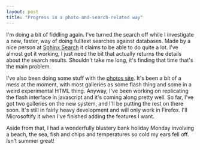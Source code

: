```yaml
---
layout: post
title: "Progress in a photo-and-search-related way"
---
```

I'm doing a bit of fiddling again. I've turned the search off while I
investigate a new, faster, way of doing fulltext searches against databases.
Made by a nice person at [Sphinx Search][1] it claims to be able to do quite a
lot. I've almost got it working, I just need the bit that actually returns the
details about the search results. Shouldn't take me long, it's finding that
time that's the main problem.

I've also been doing some stuff with the [photos site][2]. It's been a bit of
a mess at the moment, with most galleries as some flash thing and some in a
weird experimental HTML thing. Anyway, I've been working on replicating the
flash interface in javascript and it's coming along pretty well. So far, I've
got two galleries on the new system, and I'll be putting the rest on there
soon. It's still in fairly heavy development and will only work in Firefox.
I'll Microsoftify it when I've finished adding the features I want.

Aside from that, I had a wonderfully blustery bank holiday Monday involving a
beach, the sea, fish and chips and temperatures so cold my ears fell off.
Isn't summer great!

   [1]: http://www.sphinxsearch.com/

   [2]: http://photos.growse.com

